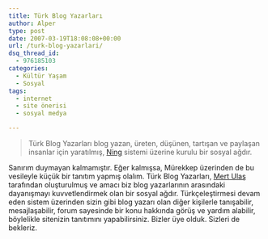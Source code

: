 ```yaml
---
title: Türk Blog Yazarları
author: Alper
type: post
date: 2007-03-19T18:08:08+00:00
url: /turk-blog-yazarlari/
dsq_thread_id:
  - 976185103
categories:
  - Kültür Yaşam
  - Sosyal
tags:
  - internet
  - site önerisi
  - sosyal medya

---
```

> Türk Blog Yazarları blog yazan, üreten, düşünen, tartışan ve paylaşan insanlar için yaratılmış, [Ning][1] sistemi üzerine kurulu bir sosyal ağdır.

Sanırım duymayan kalmamıştır. Eğer kalmışsa, Mürekkep üzerinden de bu vesileyle küçük bir tanıtım yapmış olalım. Türk Blog Yazarları, [Mert Ulaş][2] tarafından oluşturulmuş ve amacı biz blog yazarlarının arasındaki dayanışmayı kuvvetlendirmek olan bir sosyal ağdır. Türkçeleştirmesi devam eden sistem üzerinden sizin gibi blog yazarı olan diğer kişilerle tanışabilir, mesajlaşabilir, forum sayesinde bir konu hakkında görüş ve yardım alabilir, böylelikle sitenizin tanıtımını yapabilirsiniz. Bizler üye olduk. Sizleri de bekleriz.

 [1]: http://www.ning.com/
 [2]: http://mertulas.blogspot.com/